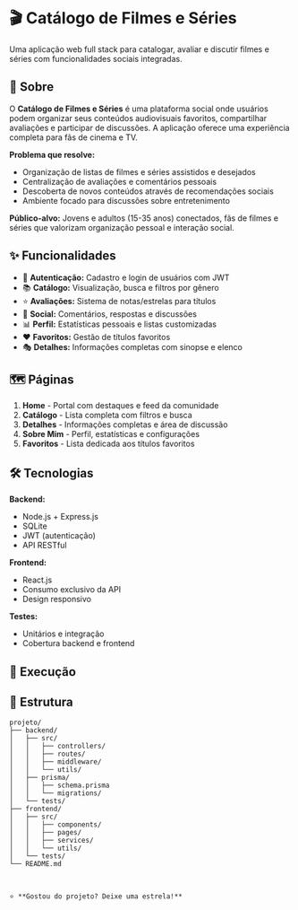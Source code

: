 # 🎬 Catálogo de Filmes e Séries

Uma aplicação web full stack para catalogar, avaliar e discutir filmes e séries com funcionalidades sociais integradas.

## 📖 Sobre

O **Catálogo de Filmes e Séries** é uma plataforma social onde usuários podem organizar seus conteúdos audiovisuais favoritos, compartilhar avaliações e participar de discussões. A aplicação oferece uma experiência completa para fãs de cinema e TV.

**Problema que resolve:**
- Organização de listas de filmes e séries assistidos e desejados
- Centralização de avaliações e comentários pessoais  
- Descoberta de novos conteúdos através de recomendações sociais
- Ambiente focado para discussões sobre entretenimento

**Público-alvo:** Jovens e adultos (15-35 anos) conectados, fãs de filmes e séries que valorizam organização pessoal e interação social.

## ✨ Funcionalidades

- 🔐 **Autenticação:** Cadastro e login de usuários com JWT
- 📚 **Catálogo:** Visualização, busca e filtros por gênero
- ⭐ **Avaliações:** Sistema de notas/estrelas para títulos
- 💬 **Social:** Comentários, respostas e discussões
- 📊 **Perfil:** Estatísticas pessoais e listas customizadas
- ❤️ **Favoritos:** Gestão de títulos favoritos
- 🎭 **Detalhes:** Informações completas com sinopse e elenco

## 🗺️ Páginas

1. **Home** - Portal com destaques e feed da comunidade
2. **Catálogo** - Lista completa com filtros e busca
3. **Detalhes** - Informações completas e área de discussão
4. **Sobre Mim** - Perfil, estatísticas e configurações
5. **Favoritos** - Lista dedicada aos títulos favoritos

## 🛠️ Tecnologias

**Backend:**
- Node.js + Express.js
- SQLite
- JWT (autenticação)
- API RESTful

**Frontend:**
- React.js
- Consumo exclusivo da API
- Design responsivo

**Testes:**
- Unitários e integração
- Cobertura backend e frontend

## 🚀 Execução

## 📁 Estrutura
```
projeto/
├── backend/
│   ├── src/
│   │   ├── controllers/
│   │   ├── routes/
│   │   ├── middleware/
│   │   └── utils/
│   ├── prisma/
│   │   ├── schema.prisma
│   │   └── migrations/
│   └── tests/
├── frontend/
│   ├── src/
│   │   ├── components/
│   │   ├── pages/
│   │   ├── services/
│   │   └── utils/
│   └── tests/
└── README.md



⭐ **Gostou do projeto? Deixe uma estrela!**